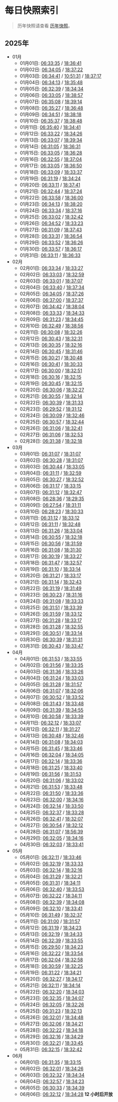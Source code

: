 # 每日快照索引

> 历年快照请查看 [历年快照](years.md)。

## 2025年

- 01月
  - 01月01日: [06:33:35](202501/0106.md) / [18:36:41](202501/0118.md)
  - 01月02日: [06:34:05](202501/0206.md) / [18:37:22](202501/0218.md)
  - 01月03日: [06:34:41](202501/0306.md) / [10:51:31](202501/0310.md) / [18:37:17](202501/0318.md)
  - 01月04日: [06:34:13](202501/0406.md) / [18:35:48](202501/0418.md)
  - 01月05日: [06:32:39](202501/0506.md) / [18:34:34](202501/0518.md)
  - 01月06日: [06:33:05](202501/0606.md) / [18:38:57](202501/0618.md)
  - 01月07日: [06:35:08](202501/0706.md) / [18:39:14](202501/0718.md)
  - 01月08日: [06:35:27](202501/0806.md) / [18:36:48](202501/0818.md)
  - 01月09日: [06:34:51](202501/0906.md) / [18:38:18](202501/0918.md)
  - 01月10日: [06:35:37](202501/1006.md) / [18:38:48](202501/1018.md)
  - 01月11日: [06:35:40](202501/1106.md) / [18:34:41](202501/1118.md)
  - 01月12日: [06:33:22](202501/1206.md) / [18:34:26](202501/1218.md)
  - 01月13日: [06:33:07](202501/1306.md) / [18:39:34](202501/1318.md)
  - 01月14日: [06:31:05](202501/1406.md) / [18:36:31](202501/1418.md)
  - 01月15日: [06:33:05](202501/1506.md) / [18:36:28](202501/1518.md)
  - 01月16日: [06:32:55](202501/1606.md) / [18:37:04](202501/1618.md)
  - 01月17日: [06:33:05](202501/1706.md) / [18:36:50](202501/1718.md)
  - 01月18日: [06:33:09](202501/1806.md) / [18:33:37](202501/1818.md)
  - 01月19日: [06:31:19](202501/1906.md) / [18:34:24](202501/1918.md)
  - 01月20日: [06:33:11](202501/2006.md) / [18:37:41](202501/2018.md)
  - 01月21日: [06:32:44](202501/2106.md) / [18:37:24](202501/2118.md)
  - 01月22日: [06:33:58](202501/2206.md) / [18:36:00](202501/2218.md)
  - 01月23日: [06:34:13](202501/2306.md) / [18:38:20](202501/2318.md)
  - 01月24日: [06:33:34](202501/2406.md) / [18:37:16](202501/2418.md)
  - 01月25日: [06:33:02](202501/2506.md) / [18:32:42](202501/2518.md)
  - 01月26日: [06:34:52](202501/2606.md) / [18:33:23](202501/2618.md)
  - 01月27日: [06:31:09](202501/2706.md) / [18:37:43](202501/2718.md)
  - 01月28日: [06:33:31](202501/2806.md) / [18:36:54](202501/2818.md)
  - 01月29日: [06:33:52](202501/2906.md) / [18:36:26](202501/2918.md)
  - 01月30日: [06:33:57](202501/3006.md) / [18:36:17](202501/3018.md)
  - 01月31日: [06:33:11](202501/3106.md) / [18:36:33](202501/3118.md)
- 02月
  - 02月01日: [06:33:34](202502/0106.md) / [18:33:27](202502/0118.md)
  - 02月02日: [06:33:03](202502/0206.md) / [18:32:59](202502/0218.md)
  - 02月03日: [06:33:01](202502/0306.md) / [18:37:07](202502/0318.md)
  - 02月04日: [06:33:40](202502/0406.md) / [18:37:34](202502/0418.md)
  - 02月05日: [06:34:05](202502/0506.md) / [18:37:26](202502/0518.md)
  - 02月06日: [06:37:00](202502/0606.md) / [18:37:37](202502/0618.md)
  - 02月07日: [06:34:42](202502/0706.md) / [18:38:04](202502/0718.md)
  - 02月08日: [06:33:33](202502/0806.md) / [18:34:33](202502/0818.md)
  - 02月09日: [06:31:23](202502/0906.md) / [18:34:45](202502/0918.md)
  - 02月10日: [06:32:49](202502/1006.md) / [18:38:56](202502/1018.md)
  - 02月11日: [06:30:08](202502/1106.md) / [18:32:26](202502/1118.md)
  - 02月12日: [06:30:43](202502/1206.md) / [18:32:31](202502/1218.md)
  - 02月13日: [06:30:35](202502/1306.md) / [18:32:16](202502/1318.md)
  - 02月14日: [06:30:45](202502/1406.md) / [18:31:46](202502/1418.md)
  - 02月15日: [06:30:21](202502/1506.md) / [18:30:48](202502/1518.md)
  - 02月16日: [06:30:41](202502/1606.md) / [18:30:33](202502/1618.md)
  - 02月17日: [06:30:00](202502/1706.md) / [18:32:51](202502/1718.md)
  - 02月18日: [06:30:16](202502/1806.md) / [18:32:15](202502/1818.md)
  - 02月19日: [06:30:45](202502/1906.md) / [18:32:15](202502/1918.md)
  - 02月20日: [06:30:06](202502/2006.md) / [18:32:27](202502/2018.md)
  - 02月21日: [06:30:55](202502/2106.md) / [18:32:14](202502/2118.md)
  - 02月22日: [06:30:39](202502/2206.md) / [18:31:33](202502/2218.md)
  - 02月23日: [06:29:52](202502/2306.md) / [18:31:12](202502/2318.md)
  - 02月24日: [06:30:09](202502/2406.md) / [18:32:46](202502/2418.md)
  - 02月25日: [06:30:57](202502/2506.md) / [18:32:44](202502/2518.md)
  - 02月26日: [06:31:06](202502/2606.md) / [18:32:41](202502/2618.md)
  - 02月27日: [06:31:06](202502/2706.md) / [18:32:53](202502/2718.md)
  - 02月28日: [06:31:38](202502/2806.md) / [18:32:18](202502/2818.md)
- 03月
  - 03月01日: [06:31:07](202503/0106.md) / [18:31:07](202503/0118.md)
  - 03月02日: [06:30:28](202503/0206.md) / [18:31:07](202503/0218.md)
  - 03月03日: [06:30:44](202503/0306.md) / [18:33:05](202503/0318.md)
  - 03月04日: [06:31:11](202503/0406.md) / [18:32:59](202503/0418.md)
  - 03月05日: [06:30:27](202503/0506.md) / [18:32:52](202503/0518.md)
  - 03月06日: [06:31:17](202503/0606.md) / [18:33:15](202503/0618.md)
  - 03月07日: [06:31:12](202503/0706.md) / [18:32:47](202503/0718.md)
  - 03月08日: [06:28:36](202503/0806.md) / [18:29:35](202503/0818.md)
  - 03月09日: [06:27:54](202503/0906.md) / [18:31:11](202503/0918.md)
  - 03月10日: [06:28:23](202503/1006.md) / [18:30:33](202503/1018.md)
  - 03月11日: [06:31:12](202503/1106.md) / [18:33:12](202503/1118.md)
  - 03月12日: [06:31:11](202503/1206.md) / [18:32:48](202503/1218.md)
  - 03月13日: [06:31:26](202503/1306.md) / [18:33:04](202503/1318.md)
  - 03月14日: [06:30:55](202503/1406.md) / [18:32:18](202503/1418.md)
  - 03月15日: [06:30:56](202503/1506.md) / [18:31:59](202503/1518.md)
  - 03月16日: [06:31:08](202503/1606.md) / [18:31:30](202503/1618.md)
  - 03月17日: [06:30:19](202503/1706.md) / [18:33:27](202503/1718.md)
  - 03月18日: [06:31:47](202503/1806.md) / [18:32:57](202503/1818.md)
  - 03月19日: [06:31:10](202503/1906.md) / [18:33:14](202503/1918.md)
  - 03月20日: [06:31:21](202503/2006.md) / [18:33:17](202503/2018.md)
  - 03月21日: [06:31:14](202503/2106.md) / [18:32:43](202503/2118.md)
  - 03月22日: [06:31:19](202503/2206.md) / [18:31:49](202503/2218.md)
  - 03月23日: [06:30:23](202503/2306.md) / [18:31:16](202503/2318.md)
  - 03月24日: [06:31:08](202503/2406.md) / [18:33:33](202503/2418.md)
  - 03月25日: [06:31:51](202503/2506.md) / [18:33:39](202503/2518.md)
  - 03月26日: [06:31:59](202503/2606.md) / [18:33:12](202503/2618.md)
  - 03月27日: [06:31:28](202503/2706.md) / [18:33:17](202503/2718.md)
  - 03月28日: [06:31:28](202503/2806.md) / [18:32:55](202503/2818.md)
  - 03月29日: [06:30:51](202503/2906.md) / [18:33:14](202503/2918.md)
  - 03月30日: [06:30:39](202503/3006.md) / [18:31:31](202503/3018.md)
  - 03月31日: [06:30:43](202503/3106.md) / [18:33:47](202503/3118.md)
- 04月
  - 04月01日: [06:31:53](202504/0106.md) / [18:33:55](202504/0118.md)
  - 04月02日: [06:31:56](202504/0206.md) / [18:33:35](202504/0218.md)
  - 04月03日: [06:31:36](202504/0306.md) / [18:33:26](202504/0318.md)
  - 04月04日: [06:31:24](202504/0406.md) / [18:33:03](202504/0418.md)
  - 04月05日: [06:31:28](202504/0506.md) / [18:31:57](202504/0518.md)
  - 04月06日: [06:31:07](202504/0606.md) / [18:32:06](202504/0618.md)
  - 04月07日: [06:30:52](202504/0706.md) / [18:33:52](202504/0718.md)
  - 04月08日: [06:31:43](202504/0806.md) / [18:33:48](202504/0818.md)
  - 04月09日: [06:31:39](202504/0906.md) / [18:34:55](202504/0918.md)
  - 04月10日: [06:30:58](202504/1006.md) / [18:33:39](202504/1018.md)
  - 04月11日: [06:32:12](202504/1106.md) / [18:33:07](202504/1118.md)
  - 04月12日: [06:32:11](202504/1206.md) / [18:31:27](202504/1218.md)
  - 04月13日: [06:30:48](202504/1306.md) / [18:32:46](202504/1318.md)
  - 04月14日: [06:31:08](202504/1406.md) / [18:34:03](202504/1418.md)
  - 04月15日: [06:31:45](202504/1506.md) / [18:33:46](202504/1518.md)
  - 04月16日: [06:32:04](202504/1606.md) / [18:34:05](202504/1618.md)
  - 04月17日: [06:32:14](202504/1706.md) / [18:33:36](202504/1718.md)
  - 04月18日: [06:31:25](202504/1806.md) / [18:33:40](202504/1818.md)
  - 04月19日: [06:31:56](202504/1906.md) / [18:31:53](202504/1918.md)
  - 04月20日: [06:31:06](202504/2006.md) / [18:33:02](202504/2018.md)
  - 04月21日: [06:31:53](202504/2106.md) / [18:33:48](202504/2118.md)
  - 04月22日: [06:31:50](202504/2206.md) / [18:33:36](202504/2218.md)
  - 04月23日: [06:32:00](202504/2306.md) / [18:34:16](202504/2318.md)
  - 04月24日: [06:32:14](202504/2406.md) / [18:33:50](202504/2418.md)
  - 04月25日: [06:32:37](202504/2506.md) / [18:33:28](202504/2518.md)
  - 04月26日: [06:32:41](202504/2606.md) / [18:32:07](202504/2618.md)
  - 04月27日: [06:30:54](202504/2706.md) / [18:32:12](202504/2718.md)
  - 04月28日: [06:31:07](202504/2806.md) / [18:56:39](202504/2818.md)
  - 04月29日: [06:32:05](202504/2906.md) / [18:34:16](202504/2918.md)
  - 04月30日: [06:32:03](202504/3006.md) / [18:33:41](202504/3018.md)
- 05月
  - 05月01日: [06:32:11](202505/0106.md) / [18:33:46](202505/0118.md)
  - 05月02日: [06:32:19](202505/0206.md) / [18:33:33](202505/0218.md)
  - 05月03日: [06:32:14](202505/0306.md) / [18:32:16](202505/0318.md)
  - 05月04日: [06:31:29](202505/0406.md) / [18:32:21](202505/0418.md)
  - 05月05日: [06:31:31](202505/0506.md) / [18:34:11](202505/0518.md)
  - 05月06日: [06:32:40](202505/0606.md) / [18:33:53](202505/0618.md)
  - 05月07日: [06:32:22](202505/0706.md) / [18:34:11](202505/0718.md)
  - 05月08日: [06:32:39](202505/0806.md) / [18:34:08](202505/0818.md)
  - 05月09日: [06:32:10](202505/0906.md) / [18:33:41](202505/0918.md)
  - 05月10日: [06:31:49](202505/1006.md) / [18:32:37](202505/1018.md)
  - 05月11日: [06:31:00](202505/1106.md) / [18:31:57](202505/1118.md)
  - 05月12日: [06:31:19](202505/1206.md) / [18:34:23](202505/1218.md)
  - 05月13日: [06:32:19](202505/1306.md) / [18:34:33](202505/1318.md)
  - 05月14日: [06:32:39](202505/1406.md) / [18:33:55](202505/1418.md)
  - 05月15日: [06:29:50](202505/1506.md) / [18:34:23](202505/1518.md)
  - 05月16日: [06:32:22](202505/1606.md) / [18:33:54](202505/1618.md)
  - 05月17日: [06:32:04](202505/1706.md) / [18:32:58](202505/1718.md)
  - 05月18日: [06:30:59](202505/1806.md) / [18:32:25](202505/1818.md)
  - 05月19日: [06:31:22](202505/1906.md) / [18:34:21](202505/1918.md)
  - 05月20日: [06:32:27](202505/2006.md) / [18:34:17](202505/2018.md)
  - 05月21日: [06:32:11](202505/2106.md) / [18:34:14](202505/2118.md)
  - 05月22日: [06:32:20](202505/2206.md) / [18:34:03](202505/2218.md)
  - 05月23日: [06:32:35](202505/2306.md) / [18:34:07](202505/2318.md)
  - 05月24日: [06:32:05](202505/2406.md) / [18:32:26](202505/2418.md)
  - 05月25日: [06:31:23](202505/2506.md) / [18:32:13](202505/2518.md)
  - 05月26日: [06:32:01](202505/2606.md) / [18:34:48](202505/2618.md)
  - 05月27日: [06:32:06](202505/2706.md) / [18:34:21](202505/2718.md)
  - 05月28日: [06:32:22](202505/2806.md) / [18:34:18](202505/2818.md)
  - 05月29日: [06:32:16](202505/2906.md) / [18:34:29](202505/2918.md)
  - 05月30日: [06:32:21](202505/3006.md) / [18:33:45](202505/3018.md)
  - 05月31日: [06:32:15](202505/3106.md) / [18:32:42](202505/3118.md)
- 06月
  - 06月01日: [06:31:35](202506/0106.md) / [18:33:15](202506/0118.md)
  - 06月02日: [06:32:01](202506/0206.md) / [18:34:26](202506/0218.md)
  - 06月03日: [06:32:32](202506/0306.md) / [18:34:34](202506/0318.md)
  - 06月04日: [06:32:57](202506/0406.md) / [18:34:23](202506/0418.md)
  - 06月05日: [06:30:33](202506/0506.md) / [18:34:39](202506/0518.md)
  - 06月06日: [06:32:12](202506/0606.md) / [18:34:28](202506/0618.md) **12 小时后开放**